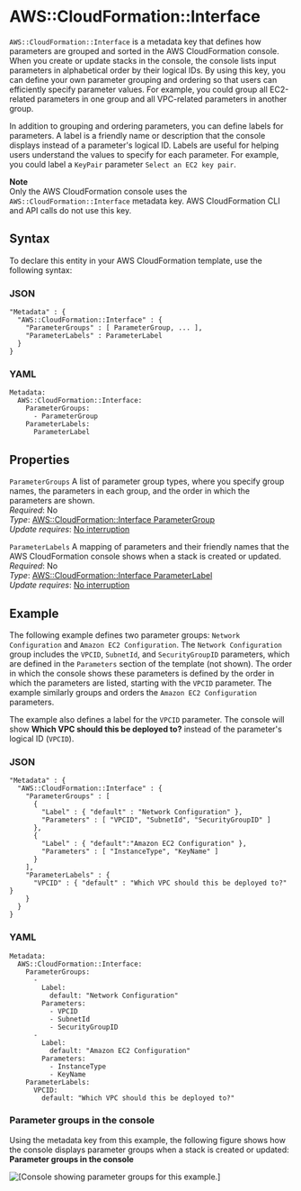 # AWS::CloudFormation::Interface<a name="aws-resource-cloudformation-interface"></a>

`AWS::CloudFormation::Interface` is a metadata key that defines how parameters are grouped and sorted in the AWS CloudFormation console\. When you create or update stacks in the console, the console lists input parameters in alphabetical order by their logical IDs\. By using this key, you can define your own parameter grouping and ordering so that users can efficiently specify parameter values\. For example, you could group all EC2\-related parameters in one group and all VPC\-related parameters in another group\.

In addition to grouping and ordering parameters, you can define labels for parameters\. A label is a friendly name or description that the console displays instead of a parameter's logical ID\. Labels are useful for helping users understand the values to specify for each parameter\. For example, you could label a `KeyPair` parameter `Select an EC2 key pair`\.

**Note**  
Only the AWS CloudFormation console uses the `AWS::CloudFormation::Interface` metadata key\. AWS CloudFormation CLI and API calls do not use this key\.

## Syntax<a name="aws-resource-cloudformation-interface-syntax"></a>

To declare this entity in your AWS CloudFormation template, use the following syntax:

### JSON<a name="aws-resource-cloudformation-interface-syntax.json"></a>

```
"Metadata" : {
  "AWS::CloudFormation::Interface" : {
    "ParameterGroups" : [ ParameterGroup, ... ],
    "ParameterLabels" : ParameterLabel
  }
}
```

### YAML<a name="aws-resource-cloudformation-interface-syntax.yaml"></a>

```
Metadata:
  AWS::CloudFormation::Interface:
    ParameterGroups:
      - ParameterGroup
    ParameterLabels:
      ParameterLabel
```

## Properties<a name="w7950ab1c27c15c15c27c13"></a>

`ParameterGroups`  <a name="cfn-cloudformation-interface-parametergroups"></a>
A list of parameter group types, where you specify group names, the parameters in each group, and the order in which the parameters are shown\.  
*Required*: No  
*Type*: [AWS::CloudFormation::Interface ParameterGroup](aws-properties-cloudformation-interface-parametergroup.md)  
*Update requires*: [No interruption](using-cfn-updating-stacks-update-behaviors.md#update-no-interrupt)

`ParameterLabels`  <a name="cfn-cloudformation-interface-parameterlabels"></a>
A mapping of parameters and their friendly names that the AWS CloudFormation console shows when a stack is created or updated\.  
*Required*: No  
*Type*: [AWS::CloudFormation::Interface ParameterLabel](aws-properties-cloudformation-interface-parameterlabel.md)  
*Update requires*: [No interruption](using-cfn-updating-stacks-update-behaviors.md#update-no-interrupt)

## Example<a name="w7950ab1c27c15c15c27c15"></a>

The following example defines two parameter groups: `Network Configuration` and `Amazon EC2 Configuration`\. The `Network Configuration` group includes the `VPCID`, `SubnetId`, and `SecurityGroupID` parameters, which are defined in the `Parameters` section of the template \(not shown\)\. The order in which the console shows these parameters is defined by the order in which the parameters are listed, starting with the `VPCID` parameter\. The example similarly groups and orders the `Amazon EC2 Configuration` parameters\.

The example also defines a label for the `VPCID` parameter\. The console will show **Which VPC should this be deployed to?** instead of the parameter's logical ID \(`VPCID`\)\.

### JSON<a name="aws-resource-cloudformation-interface-example.json"></a>

```
"Metadata" : {
  "AWS::CloudFormation::Interface" : {
    "ParameterGroups" : [
      {
        "Label" : { "default" : "Network Configuration" },
        "Parameters" : [ "VPCID", "SubnetId", "SecurityGroupID" ]
      },
      {
        "Label" : { "default":"Amazon EC2 Configuration" },
        "Parameters" : [ "InstanceType", "KeyName" ]
      }
    ],
    "ParameterLabels" : {
      "VPCID" : { "default" : "Which VPC should this be deployed to?" }
    }
  }
}
```

### YAML<a name="aws-resource-cloudformation-interface-example.yaml"></a>

```
Metadata: 
  AWS::CloudFormation::Interface: 
    ParameterGroups: 
      - 
        Label: 
          default: "Network Configuration"
        Parameters: 
          - VPCID
          - SubnetId
          - SecurityGroupID
      - 
        Label: 
          default: "Amazon EC2 Configuration"
        Parameters: 
          - InstanceType
          - KeyName
    ParameterLabels: 
      VPCID: 
        default: "Which VPC should this be deployed to?"
```

### Parameter groups in the console<a name="w7950ab1c27c15c15c27c15c10"></a>

Using the metadata key from this example, the following figure shows how the console displays parameter groups when a stack is created or updated: **Parameter groups in the console** 

![\[Console showing parameter groups for this example.\]](http://docs.aws.amazon.com/AWSCloudFormation/latest/UserGuide/images/console-create-stack-parameter-groups.png)